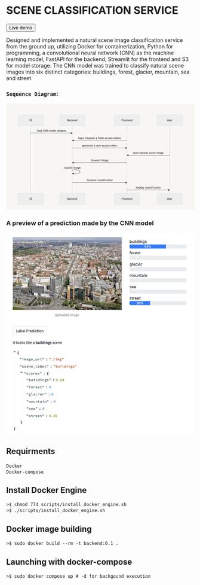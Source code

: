 # SCENE CLASSIFICATION SERVICE 

[<button name="button">Live demo</button>](https://scene-recognition.recipi.io)

Designed and implemented a natural scene image classification service from the ground up, utilizing Docker for containerization, Python for programming, a convolutional neural network (CNN) as the machine learning model, FastAPI for the backend, Streamlit for the frontend and S3 for model storage. The CNN model was trained to classify natural scene images into six distinct categories: buildings, forest, glacier, mountain, sea and street.

### `Sequence Diagram`:
![Service Sequence Diagram](src/sequenceDiagram.png)

### A preview of a prediction made by the CNN model
![A test image](src/exemple.png)

## Requirments
```
Docker
Docker-compose
```

## Install Docker Engine
```
>$ chmod 774 scripts/install_docker_engine.sh
>$ ./scripts/install_docker_engine.sh
```

## Docker image building
```
>$ sudo docker build --rm -t backend:0.1 .
```
## Launching with docker-compose 
```
>$ sudo docker compose up # -d for backgound execution
```
